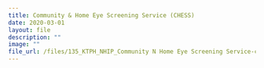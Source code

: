 ```yaml
---
title: Community & Home Eye Screening Service (CHESS)
date: 2020-03-01
layout: file
description: ""
image: ""
file_url: /files/135_KTPH_NHIP_Community N Home Eye Screening Service-combine.pdf
---
```


